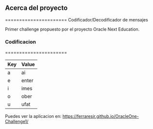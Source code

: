 ## Acerca del proyecto
======================
Codificador/Decodificador de mensajes

Primer challenge  propuesto por el proyecto Oracle Next Education.

### Codificacion
======================

| Key           | Value                                                                |
| ----------------- | ------------------------------------------------------------------ |
| a |ai|
| e |enter|
| i |imes|
| o |ober|
| u |ufat|


Puedes ver la aplicacion en: https://ferraresir.github.io/OracleOne-Challenge1/
